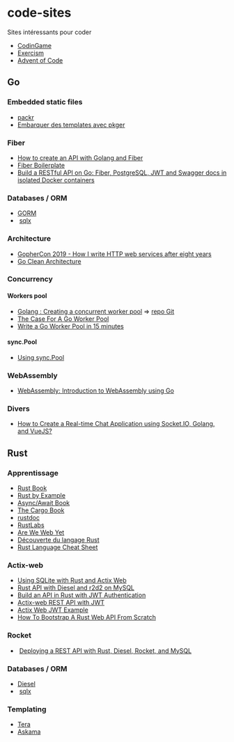 # code-sites
Sites intéressants pour coder

-  [CodinGame](https://codingame.com)
-  [Exercism](https://exercism.io)
-  [Advent of Code](https://adventofcode.com)

## Go

### Embedded static files
-  [packr](https://github.com/markbates/pkger)
-  [Embarquer des templates avec pkger](https://osinet.fr/go/articles/inclusion-de-templates-avec-pkger/)

### Fiber
-  [How to create an API with Golang and Fiber](https://github.com/bootmind/figo-api)
-  [Fiber Boilerplate](https://github.com/thomasvvugt/fiber-boilerplate)
-  [Build a RESTful API on Go: Fiber, PostgreSQL, JWT and Swagger docs in isolated Docker containers](https://dev.to/koddr/build-a-restful-api-on-go-fiber-postgresql-jwt-and-swagger-docs-in-isolated-docker-containers-475j)

### Databases / ORM
-  [GORM](https://github.com/go-gorm/gorm)
-  [sqlx](https://github.com/jmoiron/sqlx)

### Architecture
-  [GopherCon 2019 - How I write HTTP web services after eight years](https://about.sourcegraph.com/go/gophercon-2019-how-i-write-http-web-services-after-eight-years)
-  [Go Clean Architecture](https://codism.io/go-clean-architecture-an-introduction)

### Concurrency

#### Workers pool
-  [Golang : Creating a concurrent worker pool](https://www.prakharsrivastav.com/posts/golang-concurrent-worker-pool/) => [repo Git](https://github.com/PrakharSrivastav/workers)
-  [The Case For A Go Worker Pool](https://brandur.org/go-worker-pool)
-  [Write a Go Worker Pool in 15 minutes](https://medium.com/@j.d.livni/write-a-go-worker-pool-in-15-minutes-c9b42f640923)

#### sync.Pool
-  [Using sync.Pool](https://developer20.com/using-sync-pool/)

### WebAssembly
-  [WebAssembly: Introduction to WebAssembly using Go](https://golangbot.com/webassembly-using-go/)

### Divers
-  [How to Create a Real-time Chat Application using Socket.IO, Golang, and VueJS?](https://www.bacancytechnology.com/blog/real-time-chat-application-using-socketio-golang-vuejs)

## Rust

### Apprentissage
-  [Rust Book](https://doc.rust-lang.org/book/)
-  [Rust by Example](https://doc.rust-lang.org/stable/rust-by-example/)
-  [Async/Await Book](https://rust-lang.github.io/async-book/)
-  [The Cargo Book](https://doc.rust-lang.org/cargo/index.html)
-  [rustdoc](https://doc.rust-lang.org/rustdoc/index.html)
-  [RustLabs](https://rustlabs.kubedaily.com/)
-  [Are We Web Yet](https://www.arewewebyet.org/)
-  [Découverte du langage Rust](https://nanocryk.github.io/rust-workshops/intro.html#1)
-  [Rust Language Cheat Sheet](https://cheats.rs/)

### Actix-web
-  [Using SQLite with Rust and Actix Web](https://levelup.gitconnected.com/using-sqlite-with-rust-and-actix-web-with-tests-11a935ac3d95)
-  [Rust API with Diesel and r2d2 on MySQL](https://blog.sufrago.com/rust-api-with-diesel-and-r2d2-on-mysql/)
-  [Build an API in Rust with JWT Authentication](https://auth0.com/blog/build-an-api-in-rust-with-jwt-authentication-using-actix-web/)
-  [Actix-web REST API with JWT](https://github.com/SakaDream/actix-web-rest-api-with-jwt)
-  [Actix Web JWT Example](https://github.com/emreyalvac/actix-web-jwt)
-  [How To Bootstrap A Rust Web API From Scratch](https://www.lpalmieri.com/posts/2020-08-09-zero-to-production-3-how-to-bootstrap-a-new-rust-web-api-from-scratch/#5-next-up)

### Rocket
-  [Deploying a REST API with Rust, Diesel, Rocket, and MySQL](https://cprimozic.net/blog/rust-rocket-cloud-run/)

### Databases / ORM
-  [Diesel](https://github.com/diesel-rs/diesel)
-  [sqlx](https://github.com/launchbadge/sqlx)

### Templating
-  [Tera](https://github.com/Keats/tera)
-  [Askama](https://github.com/djc/askama)
